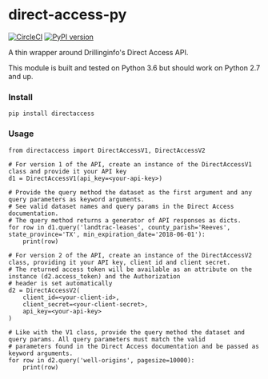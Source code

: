 # direct-access-py
[![CircleCI](https://circleci.com/gh/wchatx/direct-access-py/tree/master.svg?style=svg)](https://circleci.com/gh/wchatx/direct-access-py/tree/master)
[![PyPI version](https://badge.fury.io/py/directaccess.svg)](https://badge.fury.io/py/directaccess) 

A thin wrapper around Drillinginfo's Direct Access API.  

This module is built and tested on Python 3.6 but should work on Python 2.7 and up.

### Install
```commandline
pip install directaccess
```

### Usage
```commandline
from directaccess import DirectAccessV1, DirectAccessV2

# For version 1 of the API, create an instance of the DirectAccessV1 class and provide it your API key
d1 = DirectAccessV1(api_key=<your-api-key>)

# Provide the query method the dataset as the first argument and any query parameters as keyword arguments.
# See valid dataset names and query params in the Direct Access documentation.
# The query method returns a generator of API responses as dicts.
for row in d1.query('landtrac-leases', county_parish='Reeves', state_province='TX', min_expiration_date='2018-06-01'):
    print(row)

# For version 2 of the API, create an instance of the DirectAccessV2 class, providing it your API key, client id and client secret.
# The returned access token will be available as an attribute on the instance (d2.access_token) and the Authorization
# header is set automatically
d2 = DirectAccessV2(
    client_id=<your-client-id>,
    client_secret=<your-client-secret>,
    api_key=<your-api-key>
)

# Like with the V1 class, provide the query method the dataset and query params. All query parameters must match the valid
# parameters found in the Direct Access documentation and be passed as keyword arguments.
for row in d2.query('well-origins', pagesize=10000):
    print(row)
```